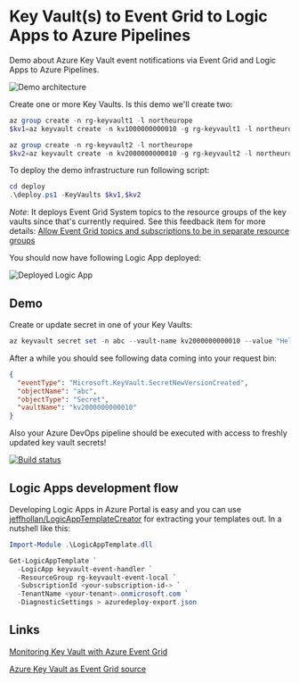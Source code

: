# Key Vault(s) to Event Grid to Logic Apps to Azure Pipelines

Demo about Azure Key Vault event notifications via Event Grid and Logic Apps to Azure Pipelines.

![Demo architecture](https://user-images.githubusercontent.com/2357647/104630691-bddd7f80-56a3-11eb-94c9-ccbff02fe9b6.png)

Create one or more Key Vaults. Is this demo we'll create two:

```powershell
az group create -n rg-keyvault1 -l northeurope
$kv1=az keyvault create -n kv1000000000010 -g rg-keyvault1 -l northeurope --query id -o tsv

az group create -n rg-keyvault2 -l northeurope
$kv2=az keyvault create -n kv2000000000010 -g rg-keyvault2 -l northeurope --query id -o tsv
```

To deploy the demo infrastructure run following script:

```powershell
cd deploy
.\deploy.ps1 -KeyVaults $kv1,$kv2
```

*Note*: It deploys Event Grid System topics to the resource groups
of the key vaults since that's currently required. See this feedback
item for more details:
[Allow Event Grid topics and subscriptions to be in separate resource groups](https://feedback.azure.com/forums/909934-azure-event-grid/suggestions/40903996-allow-event-grid-topics-and-subscriptions-to-be-in)

You should now have following Logic App deployed:

![Deployed Logic App](https://user-images.githubusercontent.com/2357647/104639767-76a9bb80-56b0-11eb-8eca-60b531e4dc0d.png)

## Demo

Create or update secret in one of your Key Vaults:

```powershell
az keyvault secret set -n abc --vault-name kv2000000000010 --value "Hello!"
```

After a while you should see following data coming into your request bin:

```json
{
  "eventType": "Microsoft.KeyVault.SecretNewVersionCreated",
  "objectName": "abc",
  "objectType": "Secret",
  "vaultName": "kv2000000000010"
}
```

Also your Azure DevOps pipeline should be executed with
access to freshly updated key vault secrets!

[![Build status](https://dev.azure.com/jannemattila/jannemattila/_apis/build/status/jannemattila-CI)](https://dev.azure.com/jannemattila/jannemattila/_build/latest?definitionId=57)

## Logic Apps development flow

Developing Logic Apps in Azure Portal is easy and you can use 
[jeffhollan/LogicAppTemplateCreator](https://github.com/jeffhollan/LogicAppTemplateCreator)
for extracting your templates out. In a nutshell like this:

```powershell
Import-Module .\LogicAppTemplate.dll

Get-LogicAppTemplate `
  -LogicApp keyvault-event-handler `
  -ResourceGroup rg-keyvault-event-local `
  -SubscriptionId <your-subscription-id-> `
  -TenantName <your-tenant>.onmicrosoft.com `
  -DiagnosticSettings > azuredeploy-export.json
```

## Links

[Monitoring Key Vault with Azure Event Grid](https://docs.microsoft.com/en-us/azure/key-vault/general/event-grid-overview)

[Azure Key Vault as Event Grid source](https://docs.microsoft.com/en-us/azure/event-grid/event-schema-key-vault)
